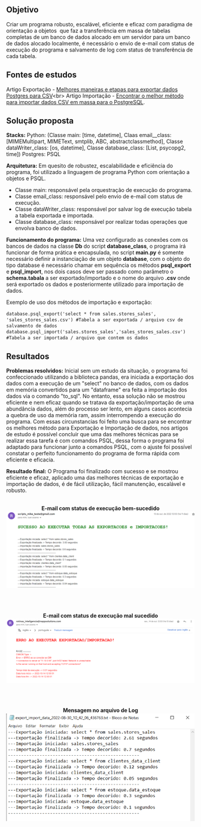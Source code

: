 ## Objetivo
Criar um programa robusto, escalável, eficiente e eficaz com paradigma de orientação a objetos  que faz a transferência em massa de tabelas completas de um banco de dados alocado em um servidor para um banco de dados alocado localmente, é necessário o envio de e-mail com status de execução do programa e salvamento de log com status de transferência de cada tabela.

## Fontes de estudos 
Artigo Exportação - [Melhores maneiras e etapas para exportar dados Postgres para CSV](https://hevodata.com/learn/postgres-export-to-csv/#:~:text=The%20easiest%20but%20the%20most,with%20the%20COPY%20TO%20command.)<br>
Artigo Importação - [Encontrar o melhor método para importar dados CSV em massa para o PostgreSQL](https://medium.com/analytics-vidhya/part-4-pandas-dataframe-to-postgresql-using-python-8ffdb0323c09).

## Solução proposta
<b>Stacks:</b> 
Python: (Classe main: [time, datetime], Claas email__class: [MIMEMultipart, MIMEText, smtplib, ABC, abstractclassmethod], Classe dataWriter_class: [os, datetime], Classe database_class: [List, psycopg2, time])
Postgres: PSQL

<b>Arquitetura:</b> 
Em quesito de robustez, escalabilidade e eficiência do programa, foi utilizado a linguagem de programa Python com orientação a objetos e PSQL.

- Classe main: responsável pela orquestração de execução do programa.
- Classe email_class: responsável pelo envio de e-mail com status de execução.
- Classe dataWriter_class: responsável por salvar log de execução tabela a tabela exportada e importada.
- Classe database_class: responsável por realizar todas operações que envolva banco de dados.

<b>Funcionamento do programa:</b>
Uma vez configurado as conexões com os bancos de dados na classe <b>Db</b> do script <b>database_class</b>, o programa irá funcionar de forma prática e encapsulada, no script <b>main.py</b> é somente necessário definir a instanciação de um objeto <b>database</b>, com o objeto do tipo database é necessário chamar em sequência os métodos <b>psql_export</b> e <b>psql_import</b>, nos dois casos deve ser passado como parâmetro o <b>schema.tabala</b> a ser exportado/importado e o nome do arquivo <b>.csv</b> onde será exportado os dados e posteriormente utilizado para importação de dados. 

Exemplo de uso dos métodos de importação e exportação:
```
database.psql_export('select * from sales.stores_sales', 'sales_stores_sales.csv') #Tabela a ser exportada / arquivo csv de salvamento de dados
database.psql_import('sales.stores_sales','sales_stores_sales.csv') #Tabela a ser importada / arquivo que contem os dados
```

## Resultados
<b>Problemas resolvidos:</b> Inicial sem um estudo da situação, o programa foi confeccionado utilizando a biblioteca pandas, era iniciada a exportação dos dados com a execução de um "select" no banco de dados, com os dados em memória convertidos para um "dataframe" era feita a importação dos dados via o comando "to_sql". No entanto, essa solução não se mostrou eficiente e nem eficaz quando se tratava da exportação/importação de uma abundância dados, além do processo ser lento, em alguns casos acontecia a quebra de uso da memória ram, assim interrompendo a execução do programa. Com essas circunstancias foi feito uma busca para se encontrar os melhores método para Exportação e Importação de dados, nos artigos de estudo é possível concluir que uma das melhores técnicas para se realizar essa tarefa é com comandos PSQL, dessa forma o programa foi adaptado para funcionar junto a comandos PSQL, com o ajuste foi possível constatar o perfeito funcionamento do programa de forma rápida com eficiente e eficacia.



<b>Resultado final:</b>
O Programa foi finalizado com sucesso e se mostrou eficiente e eficaz, aplicado uma das melhores técnicas de exportação e importação de dados, é de fácil utilização, fácil manutenção, escalável e robusto.
<br>
<br>
<p align="center">
  <b>E-mail com status de execução bem-sucedido</b>
  <img  src="prints/1_menssagem_email.png">
</p>
<br>
<br>
<p align="center">
  <b>E-mail com status de execução mal sucedido</b>
  <img  src="prints/2_menssagem_email_error.png">
</p>
<br>
<br>
<p align="center">
  <b>Mensagem no arquivo de Log</b><br>
  <img  src="prints/3_menssagem_log.png">
</p>
